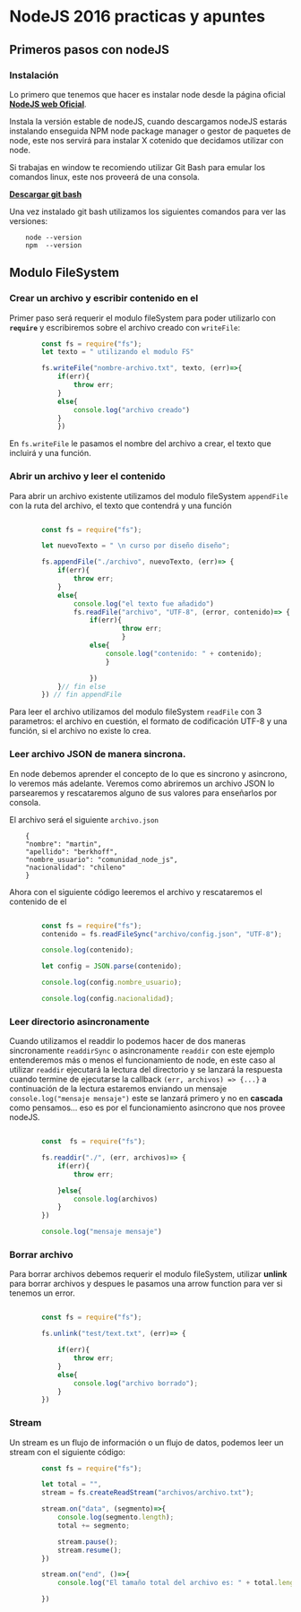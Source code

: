 # NodeJS 2016 practicas y apuntes

## Primeros pasos con nodeJS

### Instalación

Lo primero que tenemos que hacer es instalar node desde la página oficial **[NodeJS web Oficial](https://nodejs.org/es/ "click")**.

Instala la versión estable de nodeJS, cuando descargamos nodeJS estarás instalando enseguida NPM node package manager o gestor de paquetes de node, este nos servirá para instalar X cotenido que decidamos utilizar con node.

Si trabajas en window te recomiendo utilizar Git Bash para emular los comandos linux, este nos proveerá de una consola.

**[Descargar git bash](https://git-scm.com/downloads "click")**

Una vez instalado git bash utilizamos los siguientes comandos para ver las versiones:

```	
	node --version
	npm  --version
````

## Modulo FileSystem

### Crear un archivo y escribir contenido en el

Primer paso será requerir el modulo fileSystem para poder utilizarlo con **`require`** y escribiremos sobre el archivo creado con `writeFile`:

```js
		const fs = require("fs");
		let texto = " utilizando el modulo FS"

		fs.writeFile("nombre-archivo.txt", texto, (err)=>{
			if(err){
				throw err;
			}
			else{
				console.log("archivo creado")
			}
			})
```

En `fs.writeFile` le pasamos el nombre del archivo a crear, el texto que incluirá y una función.

### Abrir un archivo y leer el contenido

Para abrir un archivo existente utilizamos del modulo fileSystem `appendFile` con la ruta del archivo, el texto que contendrá  y una función

```js

		const fs = require("fs");

		let nuevoTexto = " \n curso por diseño diseño";

		fs.appendFile("./archivo", nuevoTexto, (err)=> {
			if(err){
				throw err;
			}
			else{
				console.log("el texto fue añadido")
				fs.readFile("archivo", "UTF-8", (error, contenido)=> {
					if(err){
							throw err;
							}
					else{
						console.log("contenido: " + contenido);
						}

					})
			}// fin else
		}) // fin appendFile
```
Para leer el archivo utilizamos del modulo fileSystem `readFile` con 3 parametros: el archivo en cuestión, el formato de codificación UTF-8 y una función, si el archivo no existe lo crea.

### Leer archivo JSON de manera sincrona.

En node debemos aprender el concepto de lo que es sincrono y asincrono, lo veremos más adelante.
Veremos como abriremos un archivo JSON lo parsearemos y rescataremos alguno de sus valores para enseñarlos por consola.

El archivo será el siguiente `archivo.json`
```
	{
	"nombre": "martin",
	"apellido": "berkhoff",
	"nombre_usuario": "comunidad_node_js",
	"nacionalidad": "chileno"
	}
```
Ahora con el siguiente código leeremos el archivo y rescataremos el contenido de el

```js

		const fs = require("fs");
		contenido = fs.readFileSync("archivo/config.json", "UTF-8");

		console.log(contenido);

		let config = JSON.parse(contenido);

		console.log(config.nombre_usuario);

		console.log(config.nacionalidad);

```

### Leer directorio asincronamente

Cuando utilizamos el readdir lo podemos hacer de dos maneras sincronamente `readdirSync` o  asincronamente  `readdir` con este ejemplo entenderemos más o menos el funcionamiento de node, en este caso al utilizar `readdir` ejecutará la lectura del directorio y se lanzará la respuesta cuando termine de ejecutarse la callback `(err, archivos) => {...}` a continuación de la lectura estaremos enviando un mensaje `console.log("mensaje mensaje")` este se lanzará primero y no en **cascada** como pensamos... eso es por el funcionamiento asincrono que nos provee nodeJS.

```js

		const  fs = require("fs");

		fs.readdir("./", (err, archivos)=> {
			if(err){
				throw err;

			}else{
				console.log(archivos)
			}
		})

		console.log("mensaje mensaje")
```


### Borrar archivo

Para borrar archivos debemos requerir el modulo fileSystem, utilizar **unlink** para borrar archivos y despues le pasamos una arrow function para ver si tenemos un error.

```js

		const fs = require("fs");

		fs.unlink("test/text.txt", (err)=> {

			if(err){
				throw err;
			}
			else{
				console.log("archivo borrado");
			}
		})
```

### Stream 

Un stream es un flujo de información o un flujo de datos, podemos leer un stream con el siguiente código:

```js
		const fs = require("fs");

		let total = "",
		stream = fs.createReadStream("archivos/archivo.txt");

		stream.on("data", (segmento)=>{
			console.log(segmento.length);
			total += segmento;

			stream.pause();
			stream.resume();
		})

		stream.on("end", ()=>{
			console.log("El tamaño total del archivo es: " + total.length);

		})

```